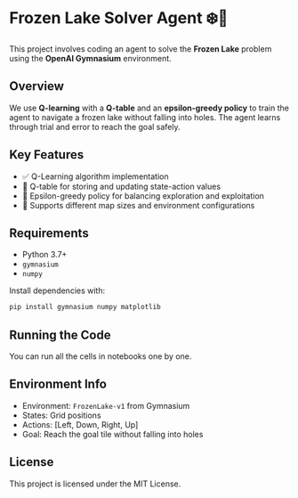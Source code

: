 # Frozen Lake Solver Agent ❄️🧠

This project involves coding an agent to solve the **Frozen Lake** problem using the **OpenAI Gymnasium** environment.

## Overview

We use **Q-learning** with a **Q-table** and an **epsilon-greedy policy** to train the agent to navigate a frozen lake without falling into holes. The agent learns through trial and error to reach the goal safely.

## Key Features

- ✅ Q-Learning algorithm implementation
- 🧠 Q-table for storing and updating state-action values
- 🎲 Epsilon-greedy policy for balancing exploration and exploitation
- 🧪 Supports different map sizes and environment configurations

## Requirements

- Python 3.7+
- `gymnasium`
- `numpy`

Install dependencies with:

```bash
pip install gymnasium numpy matplotlib
````

## Running the Code

You can run all the cells in notebooks one by one. 

## Environment Info

* Environment: `FrozenLake-v1` from Gymnasium
* States: Grid positions
* Actions: \[Left, Down, Right, Up]
* Goal: Reach the goal tile without falling into holes

## License

This project is licensed under the MIT License.

